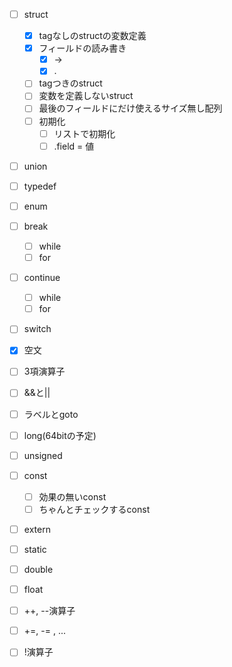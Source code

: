 * [ ] struct
    * [x] tagなしのstructの変数定義
    * [x] フィールドの読み書き
        * [x] ->
        * [x] .
    * [ ] tagつきのstruct
    * [ ] 変数を定義しないstruct
    * [ ] 最後のフィールドにだけ使えるサイズ無し配列
    * [ ] 初期化
        * [ ] リストで初期化
        * [ ] .field = 値
* [ ] union
* [ ] typedef
* [ ] enum
* [ ] break
    * [ ] while
    * [ ] for
* [ ] continue
    * [ ] while
    * [ ] for
* [ ] switch
* [x] 空文
* [ ] 3項演算子
* [ ] &&と||
* [ ] ラベルとgoto
* [ ] long(64bitの予定)
* [ ] unsigned
* [ ] const
    * [ ] 効果の無いconst
    * [ ] ちゃんとチェックするconst
* [ ] extern
* [ ] static
* [ ] double
* [ ] float
* [ ] ++, --演算子
* [ ] +=, -= , ...
* [ ] !演算子

